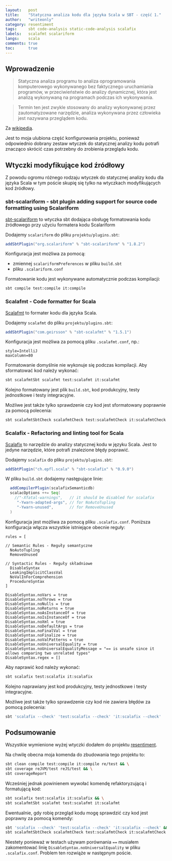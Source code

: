 ```yaml
---
layout:   post
title:    "Statyczna analiza kodu dla języka Scala w SBT - część 1."
author:   "writeonly"
category: resentiment
tags:     sbt code-analysis static-code-analysis scalafix
labels:   scalafmt scalariform
langs:    scala
comments: true
toc:      true
---
```


## Wprowadzenie

> Statyczna analiza programu to analiza oprogramowania komputerowego wykonywanego bez faktycznego uruchamiania programów,
w przeciwieństwie do analizy dynamicznej,
która jest analizą wykonywaną na programach podczas ich wykonywania.

> Termin ten jest zwykle stosowany do analizy wykonywanej przez zautomatyzowane narzędzie,
analiza wykonywana przez człowieka jest nazywana przeglądem kodu.

Za [wikipedią](<https://en.wikipedia.org/wiki/Static_program_analysis>).

Jest to moja ulubiona część konfigurowania projektu,
ponieważ odpowiednio dobrany zestaw wtyczek do statycznej analizy kodu
potrafi znacząco skrócić czas potrzebny do zrobienia przeglądu kodu.


## Wtyczki modyfikujące kod źródłowy

Z powodu ogromu różnego rodzaju wtyczek do statycznej analizy kodu dla języka Scala
w tym poście skupię się tylko na wtyczkach modyfikujących kod źródłowy.

### sbt-scalariform - sbt plugin adding support for source code formatting using Scalariform
[sbt-scalariform](<https://github.com/sbt/sbt-scalariform>)
to wtyczka sbt dodająca obsługę formatowania kodu źródłowego przy użyciu formatera kodu Scalariform

Dodajemy `scalariform`  do pliku `projektu/plugins.sbt`:
```scala
addSbtPlugin("org.scalariform" % "sbt-scalariform" % "1.8.2")
```

Konfiguracja jest możliwa za pomocą:
* zmiennej `scalariformPreferences` w pliku `build.sbt`
* pliku `.scalariform.conf`

Formatowanie kodu jest wykonywane automatycznie podczas kompilacji:

```bash
sbt compile test:compile it:compile
```

### Scalafmt - Code formatter for Scala
[Scalafmt](<https://scalameta.org/scalafmt/>) to formater kodu dla języka Scala.

Dodajemy `scalafmt`  do pliku `projektu/plugins.sbt`:
```scala
addSbtPlugin("com.geirsson" % "sbt-scalafmt" % "1.5.1")
```

Konfiguracja jest możliwa za pomocą pliku `.scalafmt.conf`, np.:
```hocon
style=IntelliJ
maxColumn=80
```

Formatowanie domyślnie nie wykonuje się podczas kompilacji.
Aby sformatować kod należy wykonać:
```bash
sbt scalafmtSbt scalafmt test:scalafmt it:scalafmt
```
Kolejno formatowany jest plik `build.sbt`, kod produkcyjny, testy jednostkowe i testy integracyjne.

Możliwe jest także tylko sprawdzenie czy kod jest sformatowany poprawnie za pomocą polecenia:
```bash
sbt scalafmtSbtCheck scalafmtCheck test:scalafmtCheck it:scalafmtCheck
```

### Scalafix - Refactoring and linting tool for Scala
[Scalafix](<https://scalacenter.github.io/scalafix/>) to narzędzie do analizy statycznej kodu w języku Scala.
Jest to jedyne narzędzie, które potrafi znalezione błędy poprawić.

Dodajemy `scalafix` do pliku `projektu/plugins.sbt`:
```scala
addSbtPlugin("ch.epfl.scala" % "sbt-scalafix" % "0.9.0")
```

W pliku `build.sbt` dodajemy następujące linie:
```scala
  addCompilerPlugin(scalafixSemanticdb)
  scalacOptions ++= Seq(
    //"-Xfatal-warnings",   // it should be disabled for scalafix
     "-Ywarn-adapted-args", // for NoAutoTupling
     "-Ywarn-unused",       // for RemoveUnused
  )
```

Konfiguracja jest możliwa za pomocą pliku `.scalafix.conf`.
Poniższa konfiguracja włącza wszystkie istniejące obecnie reguły:
```hocon
rules = [

// Semantic Rules - Reguły semantyczne
  NoAutoTupling
  RemoveUnused

// Syntactic Rules - Reguły składniowe
  DisableSyntax
  LeakingImplicitClassVal
  NoValInForComprehension
  ProcedureSyntax
]

DisableSyntax.noVars = true
DisableSyntax.noThrows = true
DisableSyntax.noNulls = true
DisableSyntax.noReturns = true
DisableSyntax.noAsInstanceOf = true
DisableSyntax.noIsInstanceOf = true
DisableSyntax.noXml = true
DisableSyntax.noDefaultArgs = true
DisableSyntax.noFinalVal = true
DisableSyntax.noFinalize = true
DisableSyntax.noValPatterns = true
DisableSyntax.noUniversalEquality = true
DisableSyntax.noUniversalEqualityMessage = "== is unsafe since it allows comparing two unrelated types"
DisableSyntax.regex = []
```

Aby naprawić kod należy wykonać:
```bash
sbt scalafix test:scalafix it:scalafix
```
Kolejno naprawiany jest kod produkcyjny, testy jednostkowe i testy integracyjne.


Możliwe jest także tylko sprawdzenie czy kod nie zawiera błędów za pomocą polecenia:
```bash
sbt 'scalafix --check' 'test:scalafix --check' 'it:scalafix --check'
```

## Podsumowanie

Wszystkie wymienione wyżej wtyczki dodałem do projektu
[resentiment](<https://github.com/writeonly/resentiment>).

Na chwilę obecna moja komenda do zbudowania tego projektu to:
```bash
sbt clean compile test:compile it:compile re/test && \
sbt coverage reJVM/test reJS/test && \
sbt coverageReport
```

Wcześniej jednak powinienem wywołać komendę refaktoryzującą i formatującą kod:
```bash
sbt scalafix test:scalafix it:scalafix && \
sbt scalafmtSbt scalafmt test:scalafmt it:scalafmt
```

Ewentualnie, gdy robię przegląd kodu mogę sprawdzić czy kod jest poprawny za pomocą komendy:
```bash
sbt 'scalafix --check' 'test:scalafix --check' 'it:scalafix --check' && \
sbt scalafmtSbtCheck scalafmtCheck test:scalafmtCheck it:scalafmtCheck
```

Niestety ponieważ w testach używam porównania `==`
musiałem zakomentować linię `DisableSyntax.noUniversalEquality` w pliku  `.scalafix.conf`.
Problem ten rozwiąże w następnym poście.
